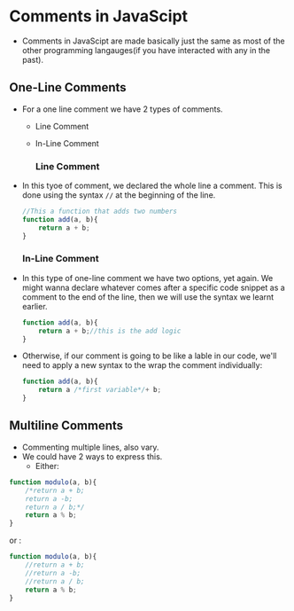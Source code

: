 # Comments in JavaScipt

- Comments in JavaScipt are made basically just the same as most of the other programming langauges(if you have interacted with any in the past).

## One-Line Comments

- For a one line comment we have 2 types of comments.
  - Line Comment
  - In-Line Comment

    ### Line Comment
- In this tyoe of comment, we declared the whole line a comment. This is done using the syntax `//` at the beginning of the line.

    ```javascript
    //This a function that adds two numbers
    function add(a, b){
        return a + b;
    }
    ```

    ### In-Line Comment
- In this type of one-line comment we have two options, yet again. We might wanna declare whatever comes after a specific code snippet as a comment to the end of the line, then we will use the syntax we learnt earlier.

    ```javascript
    function add(a, b){
        return a + b;//this is the add logic
    }
    ```

- Otherwise, if our comment is going to be like a lable in our code, we'll need to apply a new syntax to the wrap the comment individually:

    ```javascript
    function add(a, b){
        return a /*first variable*/+ b;
    }
    ```

## Multiline Comments

- Commenting multiple lines, also vary.
- We could have 2 ways to express this.
  - Either:

```javascript
function modulo(a, b){
    /*return a + b;
    return a -b;
    return a / b;*/
    return a % b;
}
```

or : 

```javascript
function modulo(a, b){
    //return a + b;
    //return a -b;
    //return a / b;
    return a % b;
}
```

